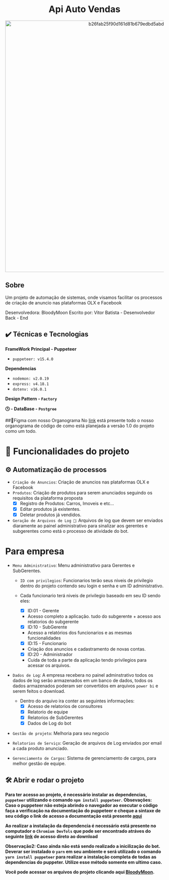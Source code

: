 <h1 align="center"> Api Auto Vendas </h1>

<p align="center">
  <img width="800" alt="b26fab25f90d161d81b679edbd5abd24-Full" src="https://user-images.githubusercontent.com/42703631/179326340-7653baf8-efa9-4f94-8203-6590d890bc7e.png">
</p>

## Sobre
  Um projeto de automação de sistemas, onde visamos facilitar os processos de criação de anuncio nas plataformas OLX e Facebook

Desenvolvedora: BloodyMoon
Escrito por: Vitor Batista - Desenvolvedor Back - End

## ✔️ Técnicas e Tecnologias
**FrameWork Principal - Puppeteer**
- ``puppeteer: v15.4.0``

**Dependencias**
- ``nodemon: v2.0.19``
- ``express: v4.18.1``
- ``dotenv: v16.0.1``

**Design Pattern - ``Factory``**

**🕓 - DataBase - ``Postgree``**


##📌Figma com nosso Organograma
    No [link](https://www.figma.com/file/cCtnBcv870yvqr26uhDegf/Untitled?node-id=108%3A845) está presente todo o nosso organograma de código de como está planejada a versão 1.0 do projeto como um todo.

# :hammer: Funcionalidades do projeto
## ⚙️ Automatização de processos
  
- `Criação de Anuncios`: Criação de anuncios nas plataformas OLX e Facebook 
- `Produtos`: Criação de produtos para serem anunciados seguindo os requisitos da plataforma proposta
    - [x] Registro de Produtos: Carros, Imoveis e etc...
    - [x] Editar produtos já existentes.
    - [x] Deletar produtos já vendidos.
- `Geração de Arquivos de Log 📃`: Arquivos de log que devem ser enviados diaramente ao painel administrativo para sinalizar aos gerentes e subgerentes como está o processo de atividade do bot.

# Para empresa
- `Menu Administrativo`: Menu administrativo para Gerentes e SubGerentes.
    - `ID com privilegios`: Funcionarios terão seus niveis de privilegio dentro do projeto contendo seu login e senha e um ID administrativo.
    - Cada funcionario terá niveis de privilegio baseado em seu ID sendo eles:

        -[x] ID:01 - Gerente
         - Acesso completo a aplicação. tudo do subgerente + acesso aos relatorios do subgerente
      
        -[x] ID:10 - SubGerente
         - Acesso a relatórios dos funcionarios e as mesmas funcionalidades

        -[x] ID:15 - Funcionario
         - Criação dos anuncios e cadastramento de novas contas.

        -[x] ID:20 - Administrador
         - Cuida de toda a parte da aplicação tendo privilegios para acessar os arquivos.
        
- `Dados de Log`: A empresa recebera no painel adminstrativo todos os dados de log serão armazenados em um banco de dados, todos os dados armazenados poderam ser convertidos em arquivos ``power bi`` e serem feitos o download.
    - Dentro do arquivo ira conter as seguintes informações:
        - [x] Acesso de relatorios de consultores
        - [x] Relatorio de equipe
        - [x] Relatorios de SubGerentes
        - [x] Dados de Log do bot
- `Gestão de projeto`: Melhoria para seu negocio
- `Relatorios de Serviço`: Geração de arquivos de Log enviados por email a cada produto anunciado.
- `Gerenciamento de Cargos`: Sistema de gerenciamento de cargos, para melhor gestão de equipe.
    
## 🛠️ Abrir e rodar o projeto

**Para ter acesso ao projeto, é necessário instalar as dependencias, ``puppeteer`` utilizando o comando ``npm install puppeteer``.**
**Obsevações: Caso o puppeteer não esteja abrindo o navegador ao executar o código faça a verificação na documentação do puppeteer e cheque a sintaxe de seu código o link de acesso a documentação está presente [aqui](https://devdocs.io/puppeteer/)**

**Ao realizar a instalação da dependencia é necessário está presente no computador o ``Chromium DevTols`` que pode ser encontrado atráves do seguinte [link](https://download-chromium.appspot.com/dl/Win_x64?type=snapshots) de acesso direto ao download**

**Observação2: Caso ainda não está sendo realizado a inicilização do bot. Deverar ser instalado o ``yarn`` em seu ambiente e será utilizado o comando ``yarn install puppeteer`` para realizar a instalação completa de todas as dependencias do puppeter. Utilize esse método somente em ultimo caso.**

**Você pode acessar os arquivos do projeto clicando aqui [BloodyMoon](https://github.com/ArkSystemsDev).**
